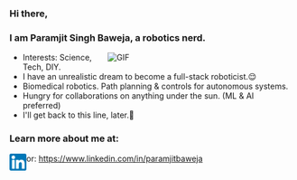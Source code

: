 ### Hi there, 

### I am Paramjit Singh Baweja, a robotics nerd.

<img align="right" width="330px" alt="GIF" src="https://cdn.dribbble.com/users/1848694/screenshots/4452371/dribdesgindeskgif.gif" />


- Interests: Science, Tech, DIY. 
- I have an unrealistic dream to become a full-stack roboticist.😌
- Biomedical robotics. Path planning & controls for autonomous systems.
- Hungry for collaborations on anything under the sun. (ML & AI preferred)
- I'll get back to this line, later.😬




<!--
**ParamjitBaweja/ParamjitBaweja** is a ✨ _special_ ✨ repository because its `README.md` (this file) appears on your GitHub profile.

Here are some ideas to get you started:

- 🔭 I’m currently working on ...
- 🌱 I’m currently learning ...
- 👯 I’m looking to collaborate on ...
- 🤔 I’m looking for help with ...
- 💬 Ask me about ...
- 📫 How to reach me: ...
- 😄 Pronouns: ...
- ⚡ Fun fact: ...
-->


### Learn more about me at:

[<img align="left" alt="Paramjit Singh Baweja | LinkedIn" width="30px" src="https://github.com/saniikakulkarni/saniikakulkarni/blob/main/linkedin.png" />][linkedin]

[linkedin]: https://www.linkedin.com/in/paramjitbaweja

or:    https://www.linkedin.com/in/paramjitbaweja


<!--### Github Status

<p align="center">
    <a href="https://github.com/ParamjitBaweja">
    <img height="180em" width="450em" src="https://github-readme-stats.vercel.app/api?username=ParamjitBaweja&count_private=true&show_icons=true&hide_title=true"/>
    <img height="180em" width="320em" src="https://github-readme-stats.vercel.app/api/top-langs/?username=ParamjitBaweja&langs_count=6&layout=compact"/>
    </a>
</p>-->

